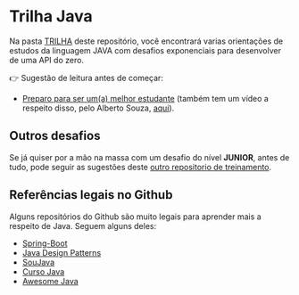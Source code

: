 # Trilha Java

Na pasta [TRILHA](https://github.com/GuillaumeFalourd/java-backend-trail/tree/main/TRILHA) deste repositório, você encontrará varias orientações de estudos da linguagem JAVA com desafios exponenciais para desenvolver de uma API do zero.

👉 Sugestão de leitura antes de começar: 
- [Preparo para ser um(a) melhor estudante](https://github.com/zup-academy/nosso-cartao-documentacao/tree/master/seja-um(a)-melhor-estudante#preparo-para-ser-uma-bomboa-estudante) (também tem um vídeo a respeito disso, pelo Alberto Souza, [aqui](https://www.youtube.com/watch?v=06DmQMNKi7M&ab_channel=ZUP)).

## Outros desafios

Se já quiser por a mão na massa com um desafio do nível **JUNIOR**, antes de tudo, pode seguir as sugestões deste [outro repositorio de treinamento](https://github.com/GuillaumeFalourd/java-training-api).

## Referências legais no Github

Alguns repositórios do Github são muito legais para aprender mais a respeito de Java.
Seguem alguns deles:

- [Spring-Boot](https://github.com/spring-projects/spring-boot)
- [Java Design Patterns](https://github.com/iluwatar/java-design-patterns)
- [SouJava](https://github.com/soujava)
- [Curso Java](https://github.com/cod3rcursos/curso-java)
- [Awesome Java](https://github.com/akullpp/awesome-java)
